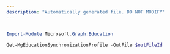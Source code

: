 ```yaml
---
description: "Automatically generated file. DO NOT MODIFY"
---
```


```powershell

Import-Module Microsoft.Graph.Education

Get-MgEducationSynchronizationProfile -OutFile $outFileId

```